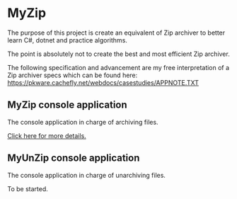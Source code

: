 # MyZip

The purpose of this project is create an equivalent of Zip archiver to better learn C#, dotnet and practice algorithms.

The point is absolutely not to create the best and most efficient Zip archiver.

The following specification and advancement are my free interpretation of a Zip archiver specs which can be found here: https://pkware.cachefly.net/webdocs/casestudies/APPNOTE.TXT

## MyZip console application

The console application in charge of archiving files.

[Click here for more details.](/MyZip)

## MyUnZip console application

The console application in charge of unarchiving files.

To be started.